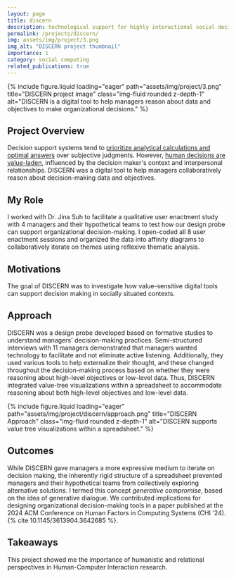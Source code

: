 ```yaml
---
layout: page
title: discern
description: technological support for highly interactional social decision-making
permalink: /projects/discern/
img: assets/img/project/3.png
img_alt: "DISCERN project thumbnail"
importance: 1
category: social computing
related_publications: true
---
```

<div class="row">
    <div class="col-sm mt-3 mt-md-0">
        {% include figure.liquid loading="eager" path="assets/img/project/3.png" title="DISCERN project image" class="img-fluid rounded z-depth-1" alt="DISCERN is a digital tool to help managers reason about data and objectives to make organizational decisions." %}
    </div>
</div>

## Project Overview
Decision support systems tend to <a href="https://ieeexplore.ieee.org/document/10292614" target="_blank">prioritize analytical calculations and optimal answers</a> over subjective judgments. However, <a href="https://link.springer.com/article/10.1007/s11423-011-9230-5" target="_blank">human decisions are value-laden</a>, influenced by the decision maker's context and interpersonal relationships. DISCERN was a digital tool to help managers collaboratively reason about decision-making data and objectives.

## My Role
I worked with Dr. Jina Suh to facilitate a qualitative user enactment study with 4 managers and their hypothetical teams to test how our design probe can support organizational decision-making. I open-coded all 8 user enactment sessions and organized the data into affinity diagrams to collaboratively iterate on themes using reflexive thematic analysis.

## Motivations
The goal of DISCERN was to investigate how value-sensitive digital tools can support decision making in socially situated contexts.

## Approach
DISCERN was a design probe developed based on formative studies to understand managers' decision-making practices. Semi-structured interviews with 11 managers demonstrated that managers wanted technology to facilitate and not eliminate active listening. Additionally, they used various tools to help externalize their thought, and these changed throughout the decision-making process based on whether they were reasoning about high-level objectives or low-level data. Thus, DISCERN integrated value-tree visualizations within a spreadsheet to accommodate reasoning about both high-level objectives and low-level data. 
<div class="row">
    <div class="col-sm mt-3 mt-md-0">
        {% include figure.liquid loading="eager" path="assets/img/project/discern/approach.png" title="DISCERN Approach" class="img-fluid rounded z-depth-1" alt="DISCERN supports value tree visualizations within a spreadsheet." %}
    </div>
</div>

## Outcomes
While DISCERN gave managers a more expressive medium to iterate on decision making, the inherently rigid structure of a spreadsheet prevented managers and their hypothetical teams from collectively exploring alternative solutions. I termed this concept <em>generative compromise</em>, based on the idea of generative dialogue. We contributed implications for designing organizational decision-making tools in a paper published at the 2024 ACM Conference on Human Factors in Computing Systems (CHI '24)</a>. {% cite 10.1145/3613904.3642685 %}.

## Takeaways
This project showed me the importance of humanistic and relational perspectives in Human-Computer Interaction research.